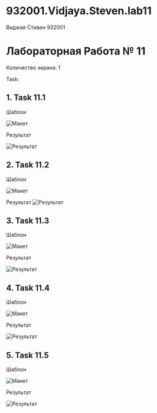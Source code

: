 # 932001.Vidjaya.Steven.lab11

Виджая Стивен 932001

# Лабораторная Работа № 11
Количество экрана: 1

Task:
## 1. Task 11.1
   
   Шаблон
   
   ![Макет](https://github.com/Steven2110/932001.Vidjaya.Steven.Weblab/blob/main/Lab11/screenshots/Lab2.1-1.png)

   Результат
   
   ![Результат](https://github.com/Steven2110/932001.Vidjaya.Steven.Weblab/blob/main/Lab11/screenshots/Result2.1-1.png)

## 2. Task 11.2
   
   Шаблон
   
   ![Макет](https://github.com/Steven2110/932001.Vidjaya.Steven.Weblab/blob/main/Lab11/screenshots/Lab2.1-2.png)

   Результат
   ![Результат](https://github.com/Steven2110/932001.Vidjaya.Steven.Weblab/blob/main/Lab11/screenshots/Result2.1-2.png)

## 3. Task 11.3
   
   Шаблон
   
   ![Макет](https://github.com/Steven2110/932001.Vidjaya.Steven.Weblab/blob/main/Lab11/screenshots/Lab2.1-3.png)

   Результат
   
   ![Результат](https://github.com/Steven2110/932001.Vidjaya.Steven.Weblab/blob/main/Lab11/screenshots/Result2.1-3.png)

## 4. Task 11.4
   
   Шаблон
   
   ![Макет](https://github.com/Steven2110/932001.Vidjaya.Steven.Weblab/blob/main/Lab11/screenshots/Lab2.1-4.png)

   Результат
   
   ![Результат](https://github.com/Steven2110/932001.Vidjaya.Steven.Weblab/blob/main/Lab11/screenshots/Result2.1-4.png)

## 5. Task 11.5
   
   Шаблон
   
   ![Макет](https://github.com/Steven2110/932001.Vidjaya.Steven.Weblab/blob/main/Lab11/screenshots/Lab2.1-5.png)

   Результат
   
   ![Результат](https://github.com/Steven2110/932001.Vidjaya.Steven.Weblab/blob/main/Lab11/screenshots/Result2.1-5.png)
